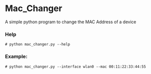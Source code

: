 # Mac_Changer
A simple python program to change the MAC Address of a device
### Help
```
# python mac_changer.py --help
```
### Example:
```
# python mac_changer.py --interface wlan0 --mac 00:11:22:33:44:55
```
